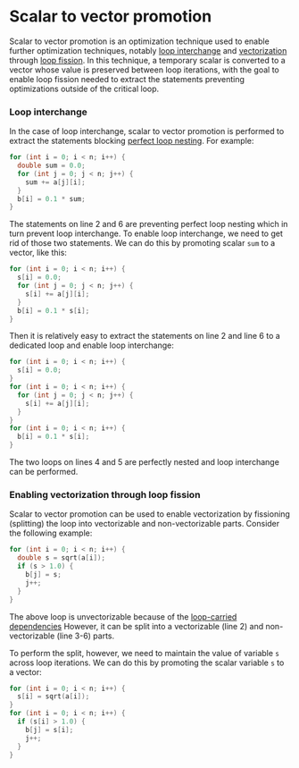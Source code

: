 # Scalar to vector promotion

Scalar to vector promotion is an optimization technique used to enable further
optimization techniques, notably
[loop interchange](/Glossary/Loop-interchange.md) and
[vectorization](/Glossary/Vectorization.md) through
[loop fission](/Glossary/Loop-fission.md). In this technique, a temporary scalar
is converted to a vector whose value is preserved between loop iterations, with
the goal to enable loop fission needed to extract the statements preventing
optimizations outside of the critical loop.

### Loop interchange

In the case of loop interchange, scalar to vector promotion is performed to
extract the statements blocking
[perfect loop nesting](/Glossary/Perfect-loop-nesting.md). For example:

```c
for (int i = 0; i < n; i++) {
  double sum = 0.0;
  for (int j = 0; j < n; j++) {
    sum += a[j][i];
  }
  b[i] = 0.1 * sum;
}
```

The statements on line 2 and 6 are preventing perfect loop nesting which in turn
prevent loop interchange. To enable loop interchange, we need to get rid of
those two statements. We can do this by promoting scalar `sum` to a vector, like
this:

```c
for (int i = 0; i < n; i++) {
  s[i] = 0.0;
  for (int j = 0; j < n; j++) {
    s[i] += a[j][i];
  }
  b[i] = 0.1 * s[i];
}
```

Then it is relatively easy to extract the statements on line 2 and line 6 to a
dedicated loop and enable loop interchange:

```c
for (int i = 0; i < n; i++) {
  s[i] = 0.0;
}
for (int i = 0; i < n; i++) {
  for (int j = 0; j < n; j++) {
    s[i] += a[j][i];
  }
}
for (int i = 0; i < n; i++) {
  b[i] = 0.1 * s[i];
}
```

The two loops on lines 4 and 5 are perfectly nested and loop interchange can be
performed.

### Enabling vectorization through loop fission

Scalar to vector promotion can be used to enable vectorization by fissioning
(splitting) the loop into vectorizable and non-vectorizable parts. Consider the
following example:

```c
for (int i = 0; i < n; i++) {
  double s = sqrt(a[i]);
  if (s > 1.0) {
    b[j] = s;
    j++;
  }
}
```

The above loop is unvectorizable because of the
[loop-carried dependencies](/Glossary/Loop-carried-dependencies.md) However, it
can be split into a vectorizable (line 2) and non-vectorizable (line 3-6) parts.

To perform the split, however, we need to maintain the value of variable `s`
across loop iterations. We can do this by promoting the scalar variable `s` to a
vector:

```c
for (int i = 0; i < n; i++) {
  s[i] = sqrt(a[i]);
}
for (int i = 0; i < n; i++) {
  if (s[i] > 1.0) {
    b[j] = s[i];
    j++;
  }
}
```
